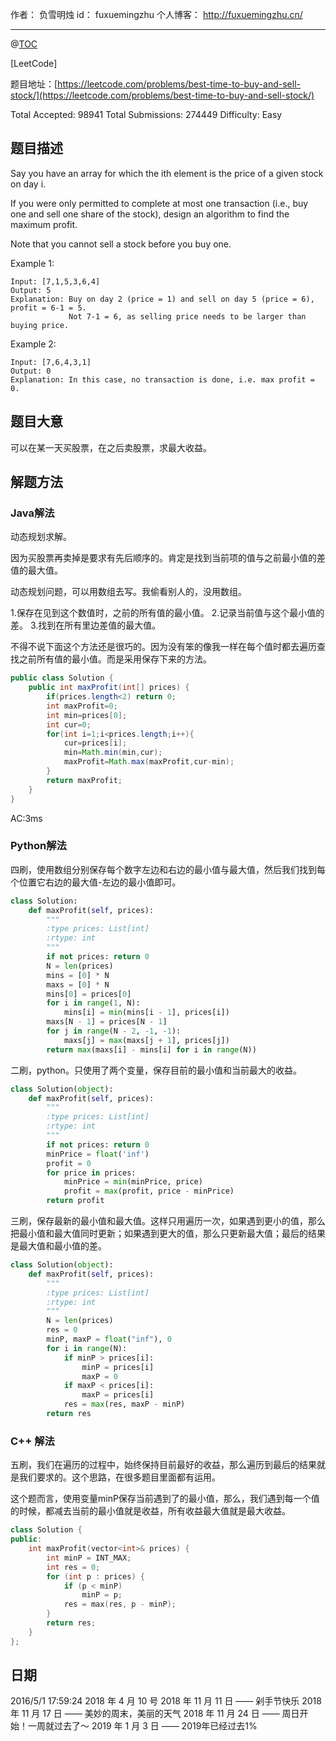 作者： 负雪明烛
id：	fuxuemingzhu
个人博客：	http://fuxuemingzhu.cn/

---
@[TOC](目录)

[LeetCode]

题目地址：[https://leetcode.com/problems/best-time-to-buy-and-sell-stock/](https://leetcode.com/problems/best-time-to-buy-and-sell-stock/)

Total Accepted: 98941 Total Submissions: 274449 Difficulty: Easy

## 题目描述



Say you have an array for which the ith element is the price of a given stock on day i.

If you were only permitted to complete at most one transaction (i.e., buy one and sell one share of the stock), design an algorithm to find the maximum profit.

Note that you cannot sell a stock before you buy one.

Example 1:

	Input: [7,1,5,3,6,4]
	Output: 5
	Explanation: Buy on day 2 (price = 1) and sell on day 5 (price = 6), profit = 6-1 = 5.
	             Not 7-1 = 6, as selling price needs to be larger than buying price.

Example 2:

	Input: [7,6,4,3,1]
	Output: 0
	Explanation: In this case, no transaction is done, i.e. max profit = 0.

## 题目大意

可以在某一天买股票，在之后卖股票，求最大收益。


## 解题方法

### Java解法

动态规划求解。

因为买股票再卖掉是要求有先后顺序的。肯定是找到当前项的值与之前最小值的差值的最大值。

动态规划问题，可以用数组去写。我偷看别人的，没用数组。

1.保存在见到这个数值时，之前的所有值的最小值。
2.记录当前值与这个最小值的差。
3.找到在所有里边差值的最大值。

不得不说下面这个方法还是很巧的。因为没有笨的像我一样在每个值时都去遍历查找之前所有值的最小值。而是采用保存下来的方法。

```java
public class Solution {
    public int maxProfit(int[] prices) {
        if(prices.length<2) return 0;
        int maxProfit=0;
        int min=prices[0];
        int cur=0;
        for(int i=1;i<prices.length;i++){
            cur=prices[i];
            min=Math.min(min,cur);
            maxProfit=Math.max(maxProfit,cur-min);
        }
        return maxProfit;
    }
}
```
AC:3ms

### Python解法

四刷，使用数组分别保存每个数字左边和右边的最小值与最大值，然后我们找到每个位置它右边的最大值-左边的最小值即可。

```python
class Solution:
    def maxProfit(self, prices):
        """
        :type prices: List[int]
        :rtype: int
        """
        if not prices: return 0
        N = len(prices)
        mins = [0] * N
        maxs = [0] * N
        mins[0] = prices[0]
        for i in range(1, N):
            mins[i] = min(mins[i - 1], prices[i])
        maxs[N - 1] = prices[N - 1]
        for j in range(N - 2, -1, -1):
            maxs[j] = max(maxs[j + 1], prices[j])
        return max(maxs[i] - mins[i] for i in range(N))
```

二刷，python。只使用了两个变量，保存目前的最小值和当前最大的收益。

```python
class Solution(object):
    def maxProfit(self, prices):
        """
        :type prices: List[int]
        :rtype: int
        """
        if not prices: return 0
        minPrice = float('inf')
        profit = 0
        for price in prices:
            minPrice = min(minPrice, price)
            profit = max(profit, price - minPrice)
        return profit
```

三刷，保存最新的最小值和最大值。这样只用遍历一次，如果遇到更小的值，那么把最小值和最大值同时更新；如果遇到更大的值，那么只更新最大值；最后的结果是最大值和最小值的差。

```python
class Solution(object):
    def maxProfit(self, prices):
        """
        :type prices: List[int]
        :rtype: int
        """
        N = len(prices)
        res = 0
        minP, maxP = float("inf"), 0
        for i in range(N):
            if minP > prices[i]:
                minP = prices[i]
                maxP = 0
            if maxP < prices[i]:
                maxP = prices[i]
            res = max(res, maxP - minP)
        return res
```

### C++ 解法

五刷，我们在遍历的过程中，始终保持目前最好的收益，那么遍历到最后的结果就是我们要求的。这个思路，在很多题目里面都有运用。

这个题而言，使用变量minP保存当前遇到了的最小值，那么，我们遇到每一个值的时候，都减去当前的最小值就是收益，所有收益最大值就是最大收益。

```cpp
class Solution {
public:
    int maxProfit(vector<int>& prices) {
        int minP = INT_MAX;
        int res = 0;
        for (int p : prices) {
            if (p < minP) 
                minP = p;
            res = max(res, p - minP);
        }
        return res;
    }
};
```


## 日期


2016/5/1 17:59:24 
2018 年 4 月 10 号
2018 年 11 月 11 日 —— 剁手节快乐
2018 年 11 月 17 日 —— 美妙的周末，美丽的天气
2018 年 11 月 24 日 —— 周日开始！一周就过去了～
2019 年 1 月 3 日 —— 2019年已经过去1%
